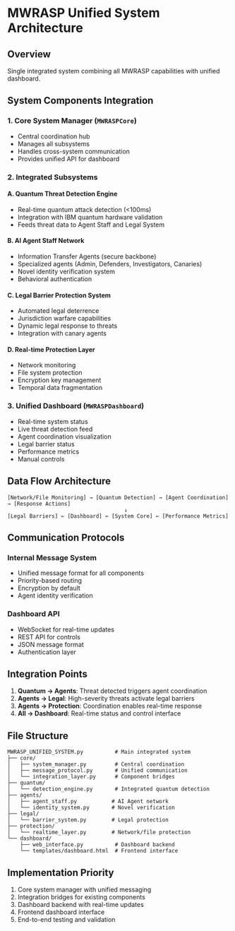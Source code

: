# MWRASP Unified System Architecture

## Overview
Single integrated system combining all MWRASP capabilities with unified dashboard.

## System Components Integration

### 1. Core System Manager (`MWRASPCore`)
- Central coordination hub
- Manages all subsystems
- Handles cross-system communication
- Provides unified API for dashboard

### 2. Integrated Subsystems

#### A. Quantum Threat Detection Engine
- Real-time quantum attack detection (<100ms)
- Integration with IBM quantum hardware validation
- Feeds threat data to Agent Staff and Legal System

#### B. AI Agent Staff Network
- Information Transfer Agents (secure backbone)
- Specialized agents (Admin, Defenders, Investigators, Canaries)
- Novel identity verification system
- Behavioral authentication

#### C. Legal Barrier Protection System
- Automated legal deterrence
- Jurisdiction warfare capabilities
- Dynamic legal response to threats
- Integration with canary agents

#### D. Real-time Protection Layer
- Network monitoring
- File system protection
- Encryption key management
- Temporal data fragmentation

### 3. Unified Dashboard (`MWRASPDashboard`)
- Real-time system status
- Live threat detection feed
- Agent coordination visualization
- Legal barrier status
- Performance metrics
- Manual controls

## Data Flow Architecture

```
[Network/File Monitoring] → [Quantum Detection] → [Agent Coordination] → [Response Actions]
                                     ↓
[Legal Barriers] ← [Dashboard] ← [System Core] ← [Performance Metrics]
```

## Communication Protocols

### Internal Message System
- Unified message format for all components
- Priority-based routing
- Encryption by default
- Agent identity verification

### Dashboard API
- WebSocket for real-time updates
- REST API for controls
- JSON message format
- Authentication layer

## Integration Points

1. **Quantum → Agents**: Threat detected triggers agent coordination
2. **Agents → Legal**: High-severity threats activate legal barriers
3. **Agents → Protection**: Coordination enables real-time response
4. **All → Dashboard**: Real-time status and control interface

## File Structure
```
MWRASP_UNIFIED_SYSTEM.py          # Main integrated system
├── core/
│   ├── system_manager.py         # Central coordination
│   ├── message_protocol.py       # Unified communication
│   └── integration_layer.py      # Component bridges
├── quantum/
│   └── detection_engine.py       # Integrated quantum detection
├── agents/
│   ├── agent_staff.py           # AI Agent network
│   └── identity_system.py       # Novel verification
├── legal/
│   └── barrier_system.py        # Legal protection
├── protection/
│   └── realtime_layer.py        # Network/file protection
└── dashboard/
    ├── web_interface.py          # Dashboard backend
    └── templates/dashboard.html  # Frontend interface
```

## Implementation Priority
1. Core system manager with unified messaging
2. Integration bridges for existing components
3. Dashboard backend with real-time updates
4. Frontend dashboard interface
5. End-to-end testing and validation